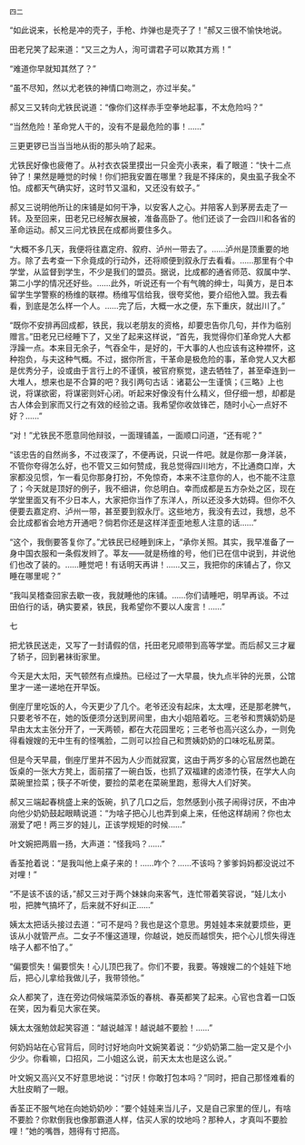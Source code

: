     四二 

   “如此说来，长枪是冲的壳子，手枪、炸弹也是壳子了！”郝又三很不愉快地说。

   田老兄笑了起来道：“又三之为人，洵可谓君子可以欺其方焉！”

   “难道你早就知其然了？”

   “虽不尽知，然以尤老铁的神情口吻测之，亦过半矣。”

   郝又三又转向尤铁民说道：“像你们这样赤手空拳地起事，不太危险吗？”

   “当然危险！革命党人干的，没有不是最危险的事！……”

   三更更锣已当当当地从街的那头响了起来。

   尤铁民好像也疲倦了。从衬衣衣袋里摸出一只金壳小表来，看了眼道：“快十二点钟了！果然是睡觉的时候！你们把我安置在哪里？我是不择床的，臭虫虱子我全不怕。成都天气确实好，这时节又温和，又还没有蚊子。”

   郝又三说明他所让的床铺是如何干净，以安客人之心。并陪客人到茅房去走了一转。及至回来，田老兄已经解衣展被，准备高卧了。他们还谈了一会四川和各省的革命运动。郝又三问尤铁民在成都尚要住多久。

   “大概不多几天，我便将往嘉定府、叙府、泸州一带去了。……泸州是顶重要的地方。除了去考查一下佘竟成的行动外，还将顺便到叙永厅去看看。……那里有个中学堂，从监督到学生，不少是我们的盟员。据说，比成都的通省师范、叙属中学、第二小学的情况还好些。……此外，听说还有一个有气魄的绅士，叫黄方，是日本留学生学警察的杨维的联襟。杨维写信给我，很夸奖他，要介绍他入盟。我去看看，到底是怎么样一个人。……完了后，大概一水之便，东下重庆，就出川了。”

   “既你不安排再回成都，铁民，我以老朋友的资格，却要忠告你几句，并作为临别赠言。”田老兄已经睡下了，又坐了起来这样说，“首先，我觉得你们革命党人大都浮躁一点。本来目无余子，气吞全牛，是好的，干大事的人也应该有这种襟怀，这种抱负，与夫这种气概。不过，据你所言，干革命是极危险的事，革命党人又大都是优秀分子，设或由于言行上的不谨慎，被官府察觉，逮去牺牲了，甚至牵连到一大堆人，想来也是不合算的吧？我引两句古话：诸葛公一生谨慎；《三略》上也说，将谋欲密，将谋密则奸心闭。听起来好像没有什么精义，但仔细一想，却都是古人体会到家而又行之有效的经验之语。我希望你收敛锋芒，随时小心一点好不好？……”

   “对！”尤铁民不愿意同他辩驳，一面理铺盖，一面顺口问道，“还有呢？”

   “该忠告的自然尚多，不过夜深了，不便再说，只说一件吧。就是你那一身洋装，不管你夸得怎么好，也不管又三如何赞成，我总觉得四川地方，不比通商口岸，大家都没见惯，乍一看见你那身打扮，不免惊奇，本来不注意你的人，也不能不注意了；今天就是顶好的例子，我不细讲，你总明白。幸而成都是五方杂处之区，现在学堂里面又有不少日本人，大家把你当作了东洋人，所以还没多大妨碍。但你不久便要去嘉定府、泸州一带，甚至要到叙永厅。这些地方，我没有去过，我想，总不会比成都省会地方开通吧？倘若你还是这样洋歪歪地惹人注意的话……”

   “这个，我倒要答复你了。”尤铁民已经睡到床上，“承你关照。其实，我早准备了一身中国衣服和一条假发辫了。莘友——就是杨维的号，他们已在信中说到，并说他们也改了装的。……睡觉吧！有话明天再讲！……又三，我把你的床铺占了，你又睡在哪里呢？”

   “我叫吴稽查回家去歇一夜，我就睡他的床铺。……你们请睡吧，明早再谈。不过田伯行的话，确实要紧，铁民，我希望你不要以人废言！……”

   七

   把尤铁民送走，又写了一封请假的信，托田老兄顺带到高等学堂。而后郝又三才雇了轿子，回到暑袜街家里。

   今天是大太阳，天气顿然有点燥热。已经过了一大早晨，快九点半钟的光景，公馆里才一递一递地在开早饭。

   倒座厅里吃饭的人，今天更少了几个。老爷还没有起床，太太哩，还是那老脾气，只要老爷不在，她的饭便须分送到房间里，由大小姐陪着吃。三老爷和贾姨奶奶是早由太太主张分开了，一天两顿，都在大花园里吃；三老爷也高兴这么办，一则免得看嫂嫂的无中生有的怪嘴脸，二则可以捡自己和贾姨奶奶的口味吃私房菜。

   但是今天早晨，倒座厅里并不因为人少而就寂寞，这由于两岁多的心官居然也跪在饭桌的一张大方凳上，面前摆了一碗白饭，也抓了双福建的卤漆竹筷，在学大人向菜碗里捡菜；筷子不听使，要捡的菜老在菜碗里跑，惹得大人们好笑。

   郝又三端起春桃盛上来的饭碗，扒了几口之后，忽然感到小孩子闹得讨厌，不由冲向他少奶奶鼓起眼睛说道：“为啥子把心儿也弄到桌上来，任他这样胡闹？你也太溺爱了吧！两三岁的娃儿，正该学规矩的时候……”

   叶文婉把两眉一扬，大声道：“怪我吗？……”

   香荃抢着说：“是我叫他上桌子来的！……咋个？……不该吗？爹爹妈妈都没说过不对哩！”

   “不是该不该的话，”郝又三对于两个妹妹向来客气，连忙带着笑容说，“娃儿太小啦，把脾气搞坏了，后来就不好纠正……”

   姨太太把话头接过去道：“可不是吗？我也是这个意思。男娃娃本来就要烦些，更该从小就管严点。二女子不懂这道理，你越说，她反而越惯失，把个心儿惯失得连啥子人都不怕了。”

   “偏要惯失！偏要惯失！心儿顶巴我了。你们不要，我要。等嫂嫂二的个娃娃下地后，把心儿拿给我做儿子，我带领他。”

   众人都笑了，连在旁边伺候端菜添饭的春桃、春英都笑了起来。心官也含着一口饭在笑，因为看见大家在笑。

   姨太太强勉敛起笑容道：“越说越浑！越说越不要脸！……”

   何奶妈站在心官背后，同时讨好地向叶文婉笑着说：“少奶奶第二胎一定又是个小少少。你看嘛，口招风，二小姐这么说，前天太太也是这么说。”

   叶文婉又高兴又不好意思地说：“讨厌！你敢打包本吗？”同时，把自己那怪难看的大肚皮睄了一眼。

   香荃正不服气地在向她奶奶吵：“要个娃娃来当儿子，又是自己家里的侄儿，有啥不要脸？你默倒我也像那霸道人样，估买人家的坟地吗？那种人，才真叫不要脸哩！”她的嘴唇，翘得有寸把高。

